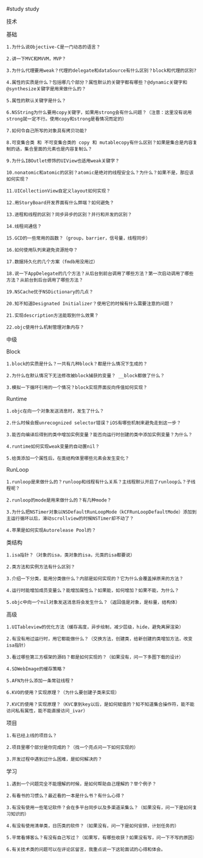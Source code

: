#study
study


技术

基础

    1.为什么说Objective-C是一门动态的语言？

    2.讲一下MVC和MVVM，MVP？

    3.为什么代理要用weak？代理的delegate和dataSource有什么区别？block和代理的区别?

    4.属性的实质是什么？包括哪几个部分？属性默认的关键字都有哪些？@dynamic关键字和@synthesize关键字是用来做什么的？

    5.属性的默认关键字是什么？

    6.NSString为什么要用copy关键字，如果用strong会有什么问题？（注意：这里没有说用strong就一定不行。使用copy和strong是看情况而定的）

    7.如何令自己所写的对象具有拷贝功能?

    8.可变集合类 和 不可变集合类的 copy 和 mutablecopy有什么区别？如果是集合是内容复制的话，集合里面的元素也是内容复制么？

    9.为什么IBOutlet修饰的UIView也适用weak关键字？

    10.nonatomic和atomic的区别？atomic是绝对的线程安全么？为什么？如果不是，那应该如何实现？

    11.UICollectionView自定义layout如何实现？

    12.用StoryBoard开发界面有什么弊端？如何避免？

    13.进程和线程的区别？同步异步的区别？并行和并发的区别？

    14.线程间通信？

    15.GCD的一些常用的函数？（group，barrier，信号量，线程同步）

    16.如何使用队列来避免资源抢夺？

    17.数据持久化的几个方案（fmdb用没用过）

    18.说一下AppDelegate的几个方法？从后台到前台调用了哪些方法？第一次启动调用了哪些方法？从前台到后台调用了哪些方法？

    19.NSCache优于NSDictionary的几点？

    20.知不知道Designated Initializer？使用它的时候有什么需要注意的问题？

    21.实现description方法能取到什么效果？

    22.objc使用什么机制管理对象内存？

中级

Block

    1.block的实质是什么？一共有几种block？都是什么情况下生成的？

    2.为什么在默认情况下无法修改被block捕获的变量？ __block都做了什么？

    3.模拟一下循环引用的一个情况？block实现界面反向传值如何实现？

Runtime

    1.objc在向一个对象发送消息时，发生了什么？

    2.什么时候会报unrecognized selector错误？iOS有哪些机制来避免走到这一步？

    3.能否向编译后得到的类中增加实例变量？能否向运行时创建的类中添加实例变量？为什么？

    4.runtime如何实现weak变量的自动置nil？

    5.给类添加一个属性后，在类结构体里哪些元素会发生变化？

RunLoop

    1.runloop是来做什么的？runloop和线程有什么关系？主线程默认开启了runloop么？子线程呢？

    2.runloop的mode是用来做什么的？有几种mode？

    3.为什么把NSTimer对象以NSDefaultRunLoopMode（kCFRunLoopDefaultMode）添加到主运行循环以后，滑动scrollview的时候NSTimer却不动了？

    4.苹果是如何实现Autorelease Pool的？

类结构

    1.isa指针？（对象的isa，类对象的isa，元类的isa都要说）

    2.类方法和实例方法有什么区别？

    3.介绍一下分类，能用分类做什么？内部是如何实现的？它为什么会覆盖掉原来的方法？

    4.运行时能增加成员变量么？能增加属性么？如果能，如何增加？如果不能，为什么？

    5.objc中向一个nil对象发送消息将会发生什么？（返回值是对象，是标量，结构体）

高级

    1.UITableview的优化方法（缓存高度，异步绘制，减少层级，hide，避免离屏渲染）

    2.有没有用过运行时，用它都能做什么？（交换方法，创建类，给新创建的类增加方法，改变isa指针）

    3.看过哪些第三方框架的源码？都是如何实现的？（如果没有，问一下多图下载的设计）

    4.SDWebImage的缓存策略？

    5.AFN为什么添加一条常驻线程？

    6.KVO的使用？实现原理？（为什么要创建子类来实现）

    7.KVC的使用？实现原理？（KVC拿到key以后，是如何赋值的？知不知道集合操作符，能不能访问私有属性，能不能直接访问_ivar）

项目

    1.有已经上线的项目么？

    2.项目里哪个部分是你完成的？（找一个亮点问一下如何实现的）

    3.开发过程中遇到过什么困难，是如何解决的？

学习

    1.遇到一个问题完全不能理解的时候，是如何帮助自己理解的？举个例子？

    2.有看书的习惯么？最近看的一本是什么书？有什么心得？

    3.有没有使用一些笔记软件？会在多平台同步以及多渠道采集么？（如果没有，问一下是如何复习知识的）

    4.有没有使用清单类，日历类的软件？（如果没有，问一下是如何安排，计划任务的）

    5.平常看博客么？有没有自己写过？（如果写，有哪些收获？如果没有写，问一下不写的原因）

    6.有关技术类的问题可以在评论区留言，我重点说一下这轮面试的心得和体会。
